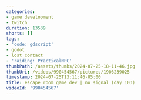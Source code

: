 ```yaml
---
categories:
- game development
- twitch
duration: 13539
shorts: []
tags:
- 'code: gdscript'
- godot
- lost contact
- 'raiding: PracticalNPC'
thumbPath: /assets/thumbs/2024-07-25-18-11-46.jpg
thumbUri: /videos/990454567/pictures/1906239025
timestamp: 2024-07-25T13:11:46-05:00
title: escape room game dev | no signal (day 103)
videoId: '990454567'
---
```

